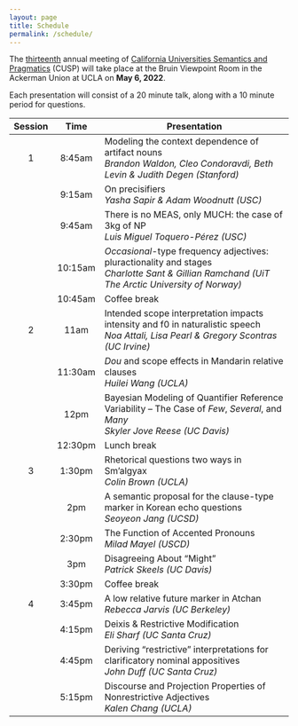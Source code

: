 ```yaml
---
layout: page
title: Schedule
permalink: /schedule/
---
```


The [thirteenth](/cusp13 "CUSP-13") annual meeting of [California Universities Semantics and Pragmatics](/ "CUSP") (CUSP) will take place at the Bruin Viewpoint Room in the Ackerman Union at UCLA on **May 6, 2022**.

Each presentation will consist of a 20 minute talk, along with a 10 minute period for questions.

| Session |   Time  | Presentation                                                                                                                                  |
|:-------:|:-------:|-----------------------------------------------------------------------------------------------------------------------------------------------|
|    1    |  8:45am | Modeling the context dependence of artifact nouns<br>_Brandon Waldon, Cleo Condoravdi, Beth Levin & Judith Degen (Stanford)_                    |
|         |  9:15am | On precisifiers<br>_Yasha Sapir & Adam Woodnutt (USC)_                                                                                          |
|         |  9:45am | There is no MEAS, only MUCH: the case of 3kg of NP<br>_Luis Miguel Toquero-Pérez (USC)_                                                         |
|         | 10:15am | _Occasional_-type frequency adjectives: pluractionality and stages<br>_Charlotte Sant & Gillian Ramchand (UiT The Arctic University of Norway)_ |
|         | 10:45am | Coffee break                                                                                                                                  |
|    2    |   11am  | Intended scope interpretation impacts intensity and f0 in naturalistic speech<br>_Noa Attali, Lisa Pearl & Gregory Scontras (UC Irvine)_        |
|         | 11:30am | _Dou_ and scope effects in Mandarin relative clauses<br>_Huilei Wang (UCLA)_                                                                    |
|         |   12pm  | Bayesian Modeling of Quantifier Reference Variability – The Case of _Few_, _Several_, and _Many_<br>_Skyler Jove Reese (UC Davis)_              |
|         | 12:30pm | Lunch break                                                                                                                                   |
|    3    |  1:30pm | Rhetorical questions two ways in Sm’algyax<br>_Colin Brown (UCLA)_                                                                              |
|         |   2pm   | A semantic proposal for the clause-type marker in Korean echo questions<br>_Seoyeon Jang (UCSD)_                                                |
|         |  2:30pm | The Function of Accented Pronouns<br>_Milad Mayel (USCD)_                                                                                       |
|         |   3pm   | Disagreeing About “Might”<br>_Patrick Skeels (UC Davis)_                                                                                        |
|         |  3:30pm | Coffee break                                                                                                                                  |
|    4    |  3:45pm | A low relative future marker in Atchan<br>_Rebecca Jarvis (UC Berkeley)_                                                                |
|         |  4:15pm | Deixis & Restrictive Modification<br>_Eli Sharf (UC Santa Cruz)_                                                                                |
|         |  4:45pm | Deriving “restrictive” interpretations for clarificatory nominal appositives<br>_John Duff (UC Santa Cruz)_                                     |
|         |  5:15pm | Discourse and Projection Properties of Nonrestrictive Adjectives<br>_Kalen Chang (UCLA)_                                                        |
